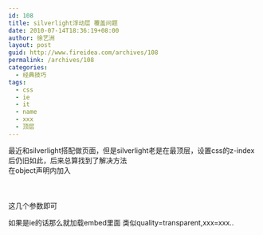 ```yaml
---
id: 108
title: silverlight浮动层 覆盖问题
date: 2010-07-14T18:36:19+08:00
author: 徐艺洲
layout: post
guid: http://www.fireidea.com/archives/108
permalink: /archives/108
categories:
  - 经典技巧
tags:
  - css
  - ie
  - it
  - name
  - xxx
  - 顶层
---
```

<div id="sina_keyword_ad_area2" class="articalContent   ">
  最近和silverlight搭配做页面，但是silverlight老是在最顶层，设置css的z-index后仍旧如此，后来总算找到了解决方法<br />在object声明内加入<br /><param name=“quality”value=“transparent”><br /><param name=&#8221;windowless&#8221; value=&#8221;true&#8221;/><br /><param name=&#8221;wmode&#8221;value=&#8221;opaque&#8221;><br />这几个参数即可</p> 
  
  <p>
    如果是ie的话那么就加载embed里面 类似quality=transparent,xxx=xxx..
  </p>